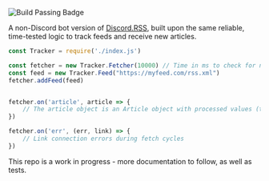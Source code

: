 ![Build Passing Badge](https://travis-ci.org/synzen/feed-tracker.svg?branch=master)

A non-Discord bot version of [Discord.RSS](https://github.com/synzen/Discord.RSS), built upon the same reliable, time-tested logic to track feeds and receive new articles. 

```js
const Tracker = require('./index.js')

const fetcher = new Tracker.Fetcher(10000) // Time in ms to check for new articles
const feed = new Tracker.Feed("https://myfeed.com/rss.xml")
fetcher.addFeed(feed)


fetcher.on('article', article => {
    // The article object is an Article object with processed values (that cleans up HTML/etc.). To get the raw article object, use article.raw.
})

fetcher.on('err', (err, link) => {
    // Link connection errors during fetch cycles
})
```

This repo is a work in progress - more documentation to follow, as well as tests.
